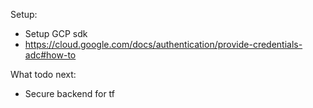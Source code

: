 Setup:
- Setup GCP sdk
- https://cloud.google.com/docs/authentication/provide-credentials-adc#how-to

What todo next:
- Secure backend for tf